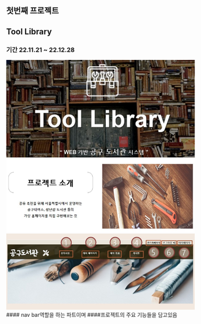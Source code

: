 ## 첫번째 프로젝트
## Tool Library

### 기간 22.11.21 ~ 22.12.28
<img src="/main1.jpg">
<img src="/main3.jpg">
<img src="/main2.jpg">
#### nav bar역할을 하는 파트이며
####프로젝트의 주요 기능들을 담고있음
